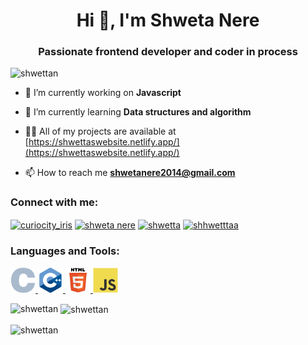 <h1 align="center">Hi 👋, I'm Shweta Nere</h1>
<h3 align="center">Passionate frontend developer and coder in process</h3>

<p align="left"> <img src="https://komarev.com/ghpvc/?username=shweta-git-hub&label=Profile%20views&color=0e75b6&style=flat" alt="shwettan" /> </p>

- 🔭 I’m currently working on **Javascript**

- 🌱 I’m currently learning **Data structures and algorithm**

- 👨‍💻 All of my projects are available at [https://shwettaswebsite.netlify.app/](https://shwettaswebsite.netlify.app/)

- 📫 How to reach me **shwetanere2014@gmail.com**

<h3 align="left">Connect with me:</h3>
<p align="left">
<a href="https://twitter.com/curiocity_iris" target="blank"><img align="center" src="https://cdn.jsdelivr.net/npm/simple-icons@3.0.1/icons/twitter.svg" alt="curiocity_iris" height="30" width="40" /></a>
<a href="https://linkedin.com/in/shweta nere" target="blank"><img align="center" src="https://cdn.jsdelivr.net/npm/simple-icons@3.0.1/icons/linkedin.svg" alt="shweta nere" height="30" width="40" /></a>
<a href="https://stackoverflow.com/users/shwetta" target="blank"><img align="center" src="https://cdn.jsdelivr.net/npm/simple-icons@3.0.1/icons/stackoverflow.svg" alt="shwetta" height="30" width="40" /></a>
<a href="https://instagram.com/shhwetttaa" target="blank"><img align="center" src="https://cdn.jsdelivr.net/npm/simple-icons@3.0.1/icons/instagram.svg" alt="shhwetttaa" height="30" width="40" /></a>
</p>

<h3 align="left">Languages and Tools:</h3>
<p align="left"> <a href="https://www.cprogramming.com/" target="_blank"> <img src="https://raw.githubusercontent.com/devicons/devicon/master/icons/c/c-original.svg" alt="c" width="40" height="40"/> </a> <a href="https://www.w3schools.com/cpp/" target="_blank"> <img src="https://raw.githubusercontent.com/devicons/devicon/master/icons/cplusplus/cplusplus-original.svg" alt="cplusplus" width="40" height="40"/> </a> <a href="https://www.w3.org/html/" target="_blank"> <img src="https://raw.githubusercontent.com/devicons/devicon/master/icons/html5/html5-original-wordmark.svg" alt="html5" width="40" height="40"/> </a> <a href="https://developer.mozilla.org/en-US/docs/Web/JavaScript" target="_blank"> <img src="https://raw.githubusercontent.com/devicons/devicon/master/icons/javascript/javascript-original.svg" alt="javascript" width="40" height="40"/> </a> </p>

<p><img align="left" src="https://github-readme-stats.vercel.app/api/top-langs?username=shwettan&show_icons=true&locale=en&layout=compact" alt="shwettan" /></p>

<p>&nbsp;<img align="center" src="https://github-readme-stats.vercel.app/api?username=shwettan&show_icons=true&locale=en" alt="shwettan" /></p>

<p><img align="center" src="https://github-readme-streak-stats.herokuapp.com/?user=shwettan&" alt="shwettan" /></p>

